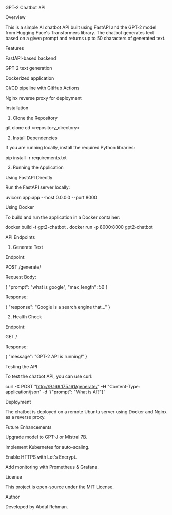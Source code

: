 GPT-2 Chatbot API

Overview

This is a simple AI chatbot API built using FastAPI and the GPT-2 model from Hugging Face's Transformers library. The chatbot generates text based on a given prompt and returns up to 50 characters of generated text.

Features

FastAPI-based backend

GPT-2 text generation

Dockerized application

CI/CD pipeline with GitHub Actions

Nginx reverse proxy for deployment

Installation

1. Clone the Repository

git clone 
cd <repository_directory>

2. Install Dependencies

If you are running locally, install the required Python libraries:

pip install -r requirements.txt

3. Running the Application

Using FastAPI Directly

Run the FastAPI server locally:

uvicorn app:app --host 0.0.0.0 --port 8000

Using Docker

To build and run the application in a Docker container:

docker build -t gpt2-chatbot .
docker run -p 8000:8000 gpt2-chatbot

API Endpoints

1. Generate Text

Endpoint:

POST /generate/

Request Body:

{
  "prompt": "what is google",
  "max_length": 50
}

Response:

{
  "response": "Google is a search engine that..."
}

2. Health Check

Endpoint:

GET /

Response:

{
  "message": "GPT-2 API is running!"
}

Testing the API

To test the chatbot API, you can use curl:

curl -X POST "http://9.169.175.161/generate/" -H "Content-Type: application/json" -d '{"prompt": "What is AI?"}'

Deployment

The chatbot is deployed on a remote Ubuntu server using Docker and Nginx as a reverse proxy.

Future Enhancements

Upgrade model to GPT-J or Mistral 7B.

Implement Kubernetes for auto-scaling.

Enable HTTPS with Let's Encrypt.

Add monitoring with Prometheus & Grafana.

License

This project is open-source under the MIT License.

Author

Developed by Abdul Rehman.

